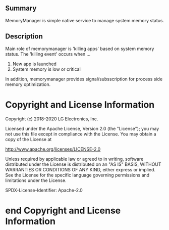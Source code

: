 Summary
-------
MemoryManager is simple native service to manage system memory status.

Description
-----------
Main role of memorymanager is 'killing apps' based on system memory status.
The 'killing event' occurs when ...

1. New app is launched
2. System memory is low or critical

In addition, memorymanager provides signal/subsscription for process side
memory optimization.

# Copyright and License Information

Copyright (c) 2018-2020 LG Electronics, Inc.

Licensed under the Apache License, Version 2.0 (the "License");
you may not use this file except in compliance with the License.
You may obtain a copy of the License at

http://www.apache.org/licenses/LICENSE-2.0

Unless required by applicable law or agreed to in writing, software
distributed under the License is distributed on an "AS IS" BASIS,
WITHOUT WARRANTIES OR CONDITIONS OF ANY KIND, either express or implied.
See the License for the specific language governing permissions and
limitations under the License.

SPDX-License-Identifier: Apache-2.0

# end Copyright and License Information

